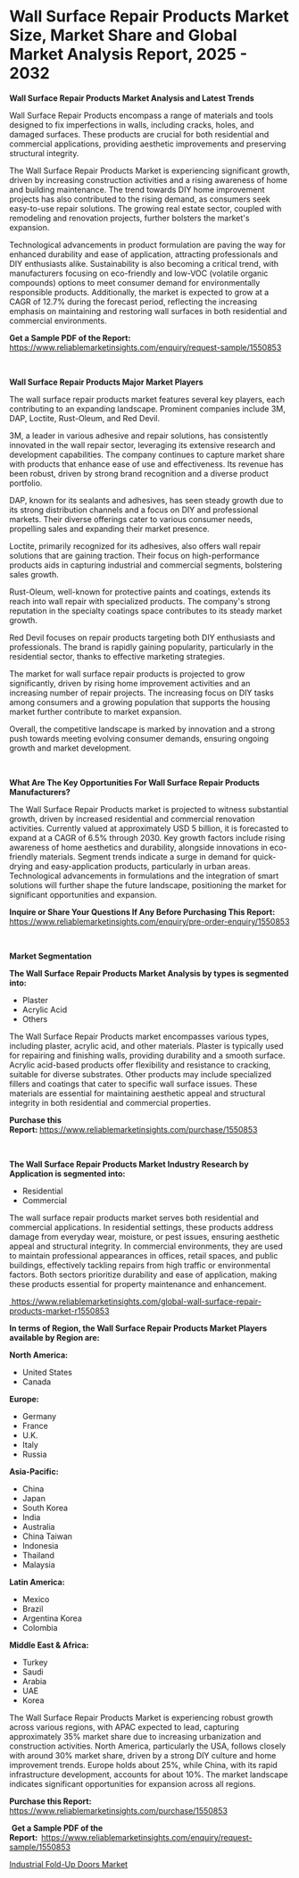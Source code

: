 <p><h1>Wall Surface Repair Products Market Size, Market Share and Global Market Analysis Report, 2025 - 2032</h1></p><p><strong>Wall Surface Repair Products Market Analysis and Latest Trends</strong></p>
<p><p>Wall Surface Repair Products encompass a range of materials and tools designed to fix imperfections in walls, including cracks, holes, and damaged surfaces. These products are crucial for both residential and commercial applications, providing aesthetic improvements and preserving structural integrity.</p><p>The Wall Surface Repair Products Market is experiencing significant growth, driven by increasing construction activities and a rising awareness of home and building maintenance. The trend towards DIY home improvement projects has also contributed to the rising demand, as consumers seek easy-to-use repair solutions. The growing real estate sector, coupled with remodeling and renovation projects, further bolsters the market's expansion.</p><p>Technological advancements in product formulation are paving the way for enhanced durability and ease of application, attracting professionals and DIY enthusiasts alike. Sustainability is also becoming a critical trend, with manufacturers focusing on eco-friendly and low-VOC (volatile organic compounds) options to meet consumer demand for environmentally responsible products. Additionally, the market is expected to grow at a CAGR of 12.7% during the forecast period, reflecting the increasing emphasis on maintaining and restoring wall surfaces in both residential and commercial environments.</p></p>
<p><strong>Get a Sample PDF of the Report:&nbsp;</strong> <a href="https://www.reliablemarketinsights.com/enquiry/request-sample/1550853?utm_campaign=3260&utm_medium=2&utm_source=Github&utm_content=ia&utm_term=05042025&utm_id=wall-surface-repair-products">https://www.reliablemarketinsights.com/enquiry/request-sample/1550853</a></p>
<p>&nbsp;</p>
<p><strong>Wall Surface Repair Products Major Market Players</strong></p>
<p><p>The wall surface repair products market features several key players, each contributing to an expanding landscape. Prominent companies include 3M, DAP, Loctite, Rust-Oleum, and Red Devil.</p><p>3M, a leader in various adhesive and repair solutions, has consistently innovated in the wall repair sector, leveraging its extensive research and development capabilities. The company continues to capture market share with products that enhance ease of use and effectiveness. Its revenue has been robust, driven by strong brand recognition and a diverse product portfolio. </p><p>DAP, known for its sealants and adhesives, has seen steady growth due to its strong distribution channels and a focus on DIY and professional markets. Their diverse offerings cater to various consumer needs, propelling sales and expanding their market presence.</p><p>Loctite, primarily recognized for its adhesives, also offers wall repair solutions that are gaining traction. Their focus on high-performance products aids in capturing industrial and commercial segments, bolstering sales growth.</p><p>Rust-Oleum, well-known for protective paints and coatings, extends its reach into wall repair with specialized products. The company's strong reputation in the specialty coatings space contributes to its steady market growth.</p><p>Red Devil focuses on repair products targeting both DIY enthusiasts and professionals. The brand is rapidly gaining popularity, particularly in the residential sector, thanks to effective marketing strategies.</p><p>The market for wall surface repair products is projected to grow significantly, driven by rising home improvement activities and an increasing number of repair projects. The increasing focus on DIY tasks among consumers and a growing population that supports the housing market further contribute to market expansion. </p><p>Overall, the competitive landscape is marked by innovation and a strong push towards meeting evolving consumer demands, ensuring ongoing growth and market development.</p></p>
<p>&nbsp;</p>
<p><strong>What Are The Key Opportunities For Wall Surface Repair Products Manufacturers?</strong></p>
<p><p>The Wall Surface Repair Products market is projected to witness substantial growth, driven by increased residential and commercial renovation activities. Currently valued at approximately USD 5 billion, it is forecasted to expand at a CAGR of 6.5% through 2030. Key growth factors include rising awareness of home aesthetics and durability, alongside innovations in eco-friendly materials. Segment trends indicate a surge in demand for quick-drying and easy-application products, particularly in urban areas. Technological advancements in formulations and the integration of smart solutions will further shape the future landscape, positioning the market for significant opportunities and expansion.</p></p>
<p><strong>Inquire or Share Your Questions If Any Before Purchasing This Report:</strong> <a href="https://www.reliablemarketinsights.com/enquiry/pre-order-enquiry/1550853?utm_campaign=3260&utm_medium=2&utm_source=Github&utm_content=ia&utm_term=05042025&utm_id=wall-surface-repair-products">https://www.reliablemarketinsights.com/enquiry/pre-order-enquiry/1550853</a></p>
<p>&nbsp;</p>
<p><strong>Market Segmentation</strong></p>
<p><strong>The Wall Surface Repair Products Market Analysis by types is segmented into:</strong></p>
<p><ul><li>Plaster</li><li>Acrylic Acid</li><li>Others</li></ul></p>
<p><p>The Wall Surface Repair Products market encompasses various types, including plaster, acrylic acid, and other materials. Plaster is typically used for repairing and finishing walls, providing durability and a smooth surface. Acrylic acid-based products offer flexibility and resistance to cracking, suitable for diverse substrates. Other products may include specialized fillers and coatings that cater to specific wall surface issues. These materials are essential for maintaining aesthetic appeal and structural integrity in both residential and commercial properties.</p></p>
<p><strong>Purchase this Report:&nbsp;</strong><a href="https://www.reliablemarketinsights.com/purchase/1550853?utm_campaign=3260&utm_medium=2&utm_source=Github&utm_content=ia&utm_term=05042025&utm_id=wall-surface-repair-products">https://www.reliablemarketinsights.com/purchase/1550853</a></p>
<p>&nbsp;</p>
<p><strong>The Wall Surface Repair Products Market Industry Research by Application is segmented into:</strong></p>
<p><ul><li>Residential</li><li>Commercial</li></ul></p>
<p><p>The wall surface repair products market serves both residential and commercial applications. In residential settings, these products address damage from everyday wear, moisture, or pest issues, ensuring aesthetic appeal and structural integrity. In commercial environments, they are used to maintain professional appearances in offices, retail spaces, and public buildings, effectively tackling repairs from high traffic or environmental factors. Both sectors prioritize durability and ease of application, making these products essential for property maintenance and enhancement.</p></p>
<p><a href="https://www.reliablemarketinsights.com/global-wall-surface-repair-products-market-r1550853?utm_campaign=3260&utm_medium=2&utm_source=Github&utm_content=ia&utm_term=05042025&utm_id=wall-surface-repair-products">&nbsp;https://www.reliablemarketinsights.com/global-wall-surface-repair-products-market-r1550853</a></p>
<p><strong>In terms of Region, the Wall Surface Repair Products Market Players available by Region are:</strong></p>
<p>
    <p> <strong> North America: </strong>
        <ul>
            <li>United States</li>
            <li>Canada</li>
        </ul>
        </p> 
    <p> <strong> Europe: </strong>
        <ul>
            <li>Germany</li>
            <li>France</li>
            <li>U.K.</li>
            <li>Italy</li>
            <li>Russia</li>
        </ul>
        </p> 
    <p> <strong> Asia-Pacific: </strong>
        <ul>
            <li>China</li>
            <li>Japan</li>
            <li>South Korea</li>
            <li>India</li>
            <li>Australia</li>
            <li>China Taiwan</li>
            <li>Indonesia</li>
            <li>Thailand</li>
            <li>Malaysia</li>
        </ul>
        </p> 
    <p> <strong> Latin America: </strong>
        <ul>
            <li>Mexico</li>
            <li>Brazil</li>
            <li>Argentina Korea</li>
            <li>Colombia</li>
        </ul>
        </p> 
    <p> <strong> Middle East & Africa: </strong>
        <ul>
            <li>Turkey</li>
            <li>Saudi</li>
            <li>Arabia</li>
            <li>UAE</li>
            <li>Korea</li>
        </ul>
    </p>
    </p>
<p><p>The Wall Surface Repair Products Market is experiencing robust growth across various regions, with APAC expected to lead, capturing approximately 35% market share due to increasing urbanization and construction activities. North America, particularly the USA, follows closely with around 30% market share, driven by a strong DIY culture and home improvement trends. Europe holds about 25%, while China, with its rapid infrastructure development, accounts for about 10%. The market landscape indicates significant opportunities for expansion across all regions.</p></p>
<p><strong>Purchase this Report: </strong><a href="https://www.reliablemarketinsights.com/purchase/1550853?utm_campaign=3260&utm_medium=2&utm_source=Github&utm_content=ia&utm_term=05042025&utm_id=wall-surface-repair-products">https://www.reliablemarketinsights.com/purchase/1550853</a></p>
<p>&nbsp;<strong>Get a Sample PDF of the Report:&nbsp;&nbsp;</strong><a href="https://www.reliablemarketinsights.com/enquiry/request-sample/1550853?utm_campaign=3260&utm_medium=2&utm_source=Github&utm_content=ia&utm_term=05042025&utm_id=wall-surface-repair-products">https://www.reliablemarketinsights.com/enquiry/request-sample/1550853</a></p>
<p><strong></strong></p>
<p><p><a href="https://github.com/plawragarile/Market-Research-Report-List-1/blob/main/industrial-fold-up-doors-market.md?utm_campaign=3260&utm_medium=2&utm_source=Github&utm_content=ia&utm_term=05042025&utm_id=wall-surface-repair-products">Industrial Fold-Up Doors Market</a></p></p>